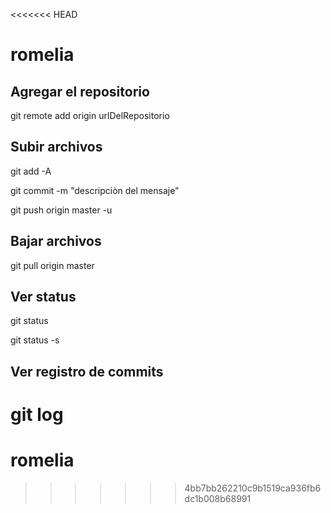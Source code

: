 <<<<<<< HEAD
# romelia
## Agregar el repositorio
git remote add origin urlDelRepositorio

## Subir archivos
git add -A

git commit -m "descripciòn del mensaje"

git push origin master -u

## Bajar archivos
git pull origin master

## Ver status
git status

git status -s

## Ver registro de commits
git log
=======
# romelia
>>>>>>> 4bb7bb262210c9b1519ca936fb6dc1b008b68991
